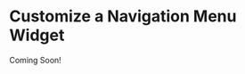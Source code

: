 # Customize a Navigation Menu Widget

Coming Soon!

<!--

Note to the editor: I had to change some snippet instructions to remove the !--, #--, or -- in order to comment out the entire file. Make sure to review and ensure the snippets are correct.

#### Exercise Goals

* Create a Navigation Widget Template
* Change the Template on the Navigate Menu for the default Site

</div>

#### Create a Global Snippets File in Visual Studio Code
1. **Open** _Visual Studio Code_.
2. **Go to** the _User Snippets_ menu.
  * Windows: `File → Preferences → User Snippets`
  * OSX: `Gear Icon → User Snippets`
3. **Click** on _New Global Snippets file..._ in the drop-down menu.
4. **Type** _lfr-widget-templates_ for the _name_.
  * The full file name will be `lfr-widget-templates.code-snippets`.
5. **Press** enter to save.

#### Add the Snippet Content
1. **Open** the widget-template-snippets.json in your module exercises folder.
* **Copy** the contents of the file.
* **Paste** the contents of the file in the lfr-widget-templates.code-snippets file just created in Visual Studio Code.
  * Make sure to replace all the existing content in the file.
* **Save** the file.

<div class="page"></div>

#### Add Alert Information if there are No Pages
1. **Go to** the module exercise folder.  
2. **Drop** the `vertical-navigation.ftl` into your _Visual Studio Code_ editor.  
3. **Click** to highlight the `< Insert 04-if-no-content-message here >` comment.
4. **Type** `lfr-widget` to view the available code snippets.
5. **Choose** the `04-if-no-content-message` snippet.

```HTML
<#if themeDisplay.isSignedIn()>
    <div class="alert alert-info">
        <@liferay.language key="there-are-no-menu-items-to-display" />
    </div>
</#if>
```

#### Add a Macro for the Navigation Pages
1. **Click** to highlight the `< insert 05-build-navigation-macro here >` comment.
2. **Type** `lfr-widget` to view the available code snippets.
3. **Choose** the `05-build-navigation-macro` snippet.
  * Alternatively, you can type:

```HTML
<#macro buildNavigation navItem>
    < Add 06-nav-item-assignments snippet here >

    <li class="nav-item">
        <div class="d-inline-flex">
            <a class="${nav_item_css_class}" href="${navItem.getRegularURL()}">
                  ${navItem.getName()}
            </a>

        < Add 07-children-menu-if-statement snippet here >
    </li>
</#macro>
```

#### Add Nav Item and Nav Item CSS Variables 
1. **Click** to highlight the `< Add 06-nav-item-assignments snippet here >` comment.
2. **Type** `lfr-widget` to view the available code snippets.
3. **Choose** the `06-nav-item-assignments` snippet.
  * Alternatively, you can type:

```HTML
<#assign
    nav_item_css_class = "nav-link"
/>

<#if navItem.isSelected()>
    <#assign
        nav_item_css_class = "${nav_item_css_class} active"
    />
</#if>
```

#### Add If Statement for Child Pages in the Menu
1. **Click** to highlight the `< Add 07-children-menu-if-statement snippet here >` comment.
2. **Type** `lfr-widget` to view the available code snippets.
3. **Choose** the `07-children-menu-if-statement` snippet.
  * Alternatively, you can type:

```HTML
<#if navItem.hasBrowsableChildren()>
    <#assign randomNamespace = portalUtil.generateRandomKey(request, "expandCollapse") />
        <a aria-controls="${randomNamespace}" aria-expanded="true" class="collapse-icon nav-link" data-toggle="collapse" href="#${randomNamespace}" role="button">
            < Add 08-opt-clay-symbol-macros snippet or type here >
        </a>
    </div>

    <div class="collapse" id="${randomNamespace}">
        <ul class="nav nav-stacked">
            < Add 09-nav-children-macro snippet or type here >
        </ul>
    </div>
<#else>
    </div>
</#if>
```

<div class="page"></div>

#### Add Clay Icon Macros for Child Menu Icons
1. **Click** to highlight the `< Add 08-opt-clay-symbol-macros snippet or type here >` comment.
2. **Type** `<span class="collapse-icon-closed">` to replace the comment.
3. **Press** _Enter_.
4. **Type** `</span>` to close the div.
5. **Press** _Enter_ and _Tab_ after the `<span class="collapse-icon-closed">` line above the closing span.
6. **Type** `<@clay.icon symbol="caret-right" />` to add the Clay caret icon macro.
7. **Press** _Enter_ after the `</span>` line.
8. **Type** `<span class="collapse-icon-open">` to replace the comment.
9. **Press** _Enter_.
10. **Type** `</span>` to close the div.
11. **Press** _Enter_ and _Tab_ after the `<span class="collapse-icon-open">` line above the closing span.
12. **Type** `<@clay.icon symbol="caret-bottom" />` to add the Clay caret icon macro.
  * Alternatively, you can use the `08-opt-clay-symbol-macros` snippet to add the following:

```HTML
<span class="collapse-icon-open">
    <@clay.icon symbol="caret-right" />
</span>
<span class="collapse-icon-closed">
    <@clay.icon symbol="caret-bottom" />
</span>
```

<div class="page"></div>

#### Add a List with Child Navigation Items Macro
1. **Click** to highlight the `< Add 9-opt-nav-children-macro snippet or type here >` comment.
2. **Type** `<#list navItem.getBrowsableChildren() as navItemChild>` to replace the comment.
3. **Press** _Enter_.
4. **Type** `</#list>` to close the div.
5. **Press** _Enter_ and _Tab_ after the `<#list navItem.getBrowsableChildren() as navItemChild>` line above the closing list.
6. **Type** `<@buildNavigation navItem=navItemChild />` to add the Clay caret icon macro.
  * Alternatively, you can use the `09-opt-nav-children-macro` snippet to add the following:

```HTML
<#list navItem.getBrowsableChildren() as navItemChild>
    <@buildNavigation navItem=navItemChild />
</#list>
```

#### Add the Final Navigation Code Using the Custom Macro 
1. **Click** to highlight the `< Insert 10-nav-menu-using-macro here >` comment.
2. **Type** `lfr-widget` to view the available code snippets.
3. **Choose** the `10-nav-menu-using-macro` snippet.
4. **Save** the file.
  * Alternatively, you can type:

```HTML
<nav class="menubar menubar-transparent menubar-vertical-expand-md">
    <a aria-controls="navigationWDTExample" aria-expanded="false" class="menubar-toggler" data-toggle="collapse" href="#navigationWDTExample" role="button">
        ${themeDisplay.getLayout().getNameCurrentValue()}

        <@clay.icon symbol="caret-bottom" />
    </a>

    <div class="collapse menubar-collapse" id="navigationWDTExample">
        <ul class="nav nav-nested">
            <#list entries as navItem>
                <@buildNavigation navItem=navItem />
            </#list>
        </ul>
    </div>
</nav>
```

#### Add the New Navigation Widget Template to the Platform
1. **Go to** the default Site in your browser.
  * Make sure you're logged in.
* **Open** the _Menu_.
* **Go to** _`Design → Templates`_ in the _Site Administration_ panel.
* **Click** the _Widget Templates_ tab. 
* **Click** _Add_ at the top right.
* **Choose** the _Menu Display Widget Template_.
* **Type** _Vertical Navigation Template_ for the _Name_.
* **Open** the completed `vertical-navigation.ftl`.
* **Copy** the contents.
* **Paste** the contents into the Widget Template editor.
* **Click** _Save_ at the bottom.

<div class="page"></div>

#### Change the Theme
1. **Go to** _`Site Administration → Site Builder → Pages`_ in the Menu.
* **Open** the _Configuration menu_ next to _Public Pages_.
  * This is the gear icon.
* **Click** the _Change Current Theme_ button near the bottom.  
* **Choose** _Classic_.  
* **Click** the _Save_ button at the bottom.

#### Change the Navigation Widget Template
1. **Click** _Home_ in the _Site Administration_ panel.
* **Click** the _Options_ menu at the top of the Navigation Menu.
* **Choose** _Configuration_.
* **Open** the _Display Template_ drop-down.
* **Choose** the new _Vertical Navigation Template_.
* **Click** _Save_.
* **Close** the pop-up.
  * _Note: You will need to create child pages to see the caret icons_

<br />

---

#### Bonus Exercises
1. Create child pages to test the navigation
2. Test the Navigation in Mobile, Tablet, or Desktop sizes using the Simulation Menu at the top right
3. Create new widget templates for other widgets

-->